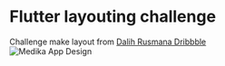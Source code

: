 # Flutter layouting challenge

Challenge make layout from [Dalih Rusmana Dribbble](https://dribbble.com/dalihrusmana)  
![Medika App Design](https://cdn.dribbble.com/users/1886685/screenshots/6579295/dribbble_shot_hd_2x.png "The design")
